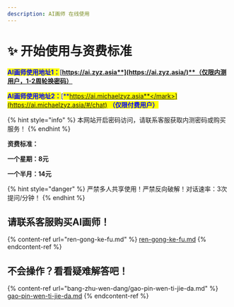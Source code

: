 ```yaml
---
description: AI画师 在线使用
---
```


# ✨ 开始使用与资费标准

<mark style="color:blue;">**AI画师使用地址1：**</mark>[**https://ai.zyz.asia**](https://ai.zyz.asia/)**（仅限内测用户，1-2周轮换密码）**

<mark style="color:blue;">**AI画师使用地址2：**</mark>[<mark style="color:blue;">**https://ai.michaelzyz.asia**</mark>](https://ai.michaelzyz.asia/#/chat) **（仅限付费用户）**

{% hint style="info" %}
本网站开启密码访问，请联系客服获取内测密码或购买服务！
{% endhint %}

**资费标准：**

**一个星期：8元**

**一个半月：14元**

{% hint style="danger" %}
严禁多人共享使用！严禁反向破解！对话速率：3次提问/分钟！
{% endhint %}

## 请联系客服购买AI画师！

{% content-ref url="ren-gong-ke-fu.md" %}
[ren-gong-ke-fu.md](ren-gong-ke-fu.md)
{% endcontent-ref %}

## 不会操作？看看疑难解答吧！

{% content-ref url="bang-zhu-wen-dang/gao-pin-wen-ti-jie-da.md" %}
[gao-pin-wen-ti-jie-da.md](bang-zhu-wen-dang/gao-pin-wen-ti-jie-da.md)
{% endcontent-ref %}
